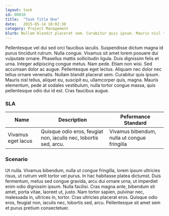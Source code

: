 ```yaml
---
layout: task
id: 00010
title:  "Task Title One"
date:   2015-05-14 10:02:30
category: Project Management
blurb: Nullam blandit placerat sem. Curabitur quis ipsum. Mauris nisl tellus, aliquet eu, suscipit eu, ullamcorper quis, magna. Mauris elementum, pede at sodales vestibulum, nulla tortor congue massa, quis pellentesque odio dui id est. Cras faucibus augue.
---
```

Pellentesque vel dui sed orci faucibus iaculis. Suspendisse dictum magna id purus tincidunt rutrum. Nulla congue. Vivamus sit amet lorem posuere dui vulputate ornare. Phasellus mattis sollicitudin ligula. Duis dignissim felis et urna. Integer adipiscing congue metus. Nam pede. Etiam non wisi. Sed accumsan dolor ac augue. Pellentesque eget lectus. Aliquam nec dolor nec tellus ornare venenatis. Nullam blandit placerat sem. Curabitur quis ipsum. Mauris nisl tellus, aliquet eu, suscipit eu, ullamcorper quis, magna. Mauris elementum, pede at sodales vestibulum, nulla tortor congue massa, quis pellentesque odio dui id est. Cras faucibus augue.

### SLA
| Name  | Description | Peformance Standard |
| ------------- | ------------- | ------------- |
| Vivamus eget lacus  | Quisque odio eros, feugiat non, iaculis nec, lobortis sed, arcu.| Vivamus bibendum, nulla ut congue fringilla  |

### Scenario
Ut nulla. Vivamus bibendum, nulla ut congue fringilla, lorem ipsum ultricies risus, ut rutrum velit tortor vel purus. In hac habitasse platea dictumst. Duis fermentum, metus sed congue gravida, arcu dui ornare urna, ut imperdiet enim odio dignissim ipsum. Nulla facilisi. Cras magna ante, bibendum sit amet, porta vitae, laoreet ut, justo. Nam tortor sapien, pulvinar nec, malesuada in, ultrices in, tortor. Cras ultricies placerat eros. Quisque odio eros, feugiat non, iaculis nec, lobortis sed, arcu. Pellentesque sit amet sem et purus pretium consectetuer.
